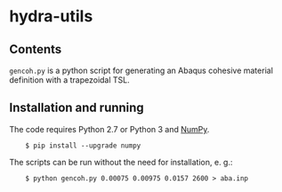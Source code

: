 # hydra-utils

## Contents
`gencoh.py` is a python script for generating an Abaqus cohesive material definition
with a trapezoidal TSL.

## Installation and running

The code requires Python 2.7 or Python 3 and
[NumPy](http://www.numpy.org).

        $ pip install --upgrade numpy

The scripts can be run without the need for installation, e. g.:

        $ python gencoh.py 0.00075 0.00975 0.0157 2600 > aba.inp
